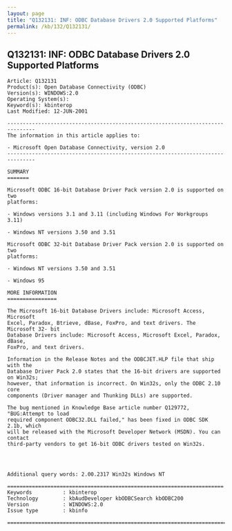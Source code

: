 ```yaml
---
layout: page
title: "Q132131: INF: ODBC Database Drivers 2.0 Supported Platforms"
permalink: /kb/132/Q132131/
---
```


## Q132131: INF: ODBC Database Drivers 2.0 Supported Platforms

	Article: Q132131
	Product(s): Open Database Connectivity (ODBC)
	Version(s): WINDOWS:2.0
	Operating System(s): 
	Keyword(s): kbinterop
	Last Modified: 12-JUN-2001
	
	-------------------------------------------------------------------------------
	The information in this article applies to:
	
	- Microsoft Open Database Connectivity, version 2.0 
	-------------------------------------------------------------------------------
	
	SUMMARY
	=======
	
	Microsoft ODBC 16-bit Database Driver Pack version 2.0 is supported on two
	platforms:
	
	- Windows versions 3.1 and 3.11 (including Windows For Workgroups 3.11)
	
	- Windows NT versions 3.50 and 3.51
	
	Microsoft ODBC 32-bit Database Driver Pack version 2.0 is supported on two
	platforms:
	
	- Windows NT versions 3.50 and 3.51
	
	- Windows 95
	
	MORE INFORMATION
	================
	
	The Microsoft 16-bit Database Drivers include: Microsoft Access, Microsoft
	Excel, Paradox, Btrieve, dBase, FoxPro, and text drivers. The Microsoft 32- bit
	Database Drivers include: Microsoft Access, Microsoft Excel, Paradox, dBase,
	FoxPro, and text drivers.
	
	Information in the Release Notes and the ODBCJET.HLP file that ship with the
	Database Driver Pack 2.0 states that the 16-bit drivers are supported on Win32s;
	however, that information is incorrect. On Win32s, only the ODBC 2.10 core
	components (Driver manager and Thunking DLLs) are supported.
	
	The bug mentioned in Knowledge Base article number Q129772, "BUG:Attempt to load
	required component ODBC32.DLL failed," has been fixed in ODBC SDK 2.1b, which
	will be released with the Microsoft Developer Network (MSDN). You can contact
	third-party vendors to get 16-bit ODBC drivers tested on Win32s.
	
	
	
	
	Additional query words: 2.00.2317 Win32s Windows NT
	
	======================================================================
	Keywords          : kbinterop 
	Technology        : kbAudDeveloper kbODBCSearch kbODBC200
	Version           : WINDOWS:2.0
	Issue type        : kbinfo
	
	=============================================================================
	
